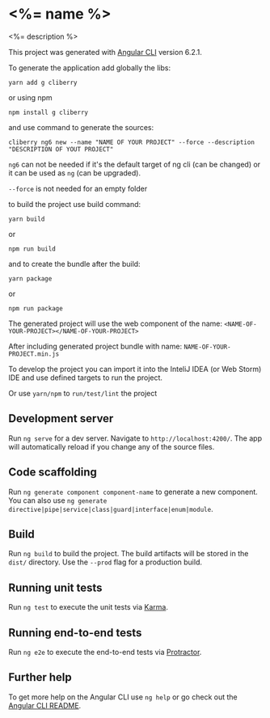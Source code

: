 # <%= name %>

<%= description %>

This project was generated with [Angular CLI](https://github.com/angular/angular-cli) version 6.2.1.

To generate the application add globally the libs:

```
yarn add g cliberry
```

or using npm

```
npm install g cliberry
```

and use command to generate the sources:

```
cliberry ng6 new --name "NAME OF YOUR PROJECT" --force --description "DESCRIPTION OF YOUT PROJECT"
```

`ng6` can not be needed if it's the default target of ng cli 
(can be changed) or it can be used as `ng` (can be upgraded).

`--force` is not needed for an empty folder

to build the project use build command:

```
yarn build
```

or 

```
npm run build
```

and to create the bundle after the build:

```
yarn package
```

or 

```
npm run package
```

The generated project will use the web component of the name: `<NAME-OF-YOUR-PROJECT></NAME-OF-YOUR-PROJECT>`

After including generated project bundle with name: `NAME-OF-YOUR-PROJECT.min.js`

To develop the project you can import it into the InteliJ IDEA (or Web Storm) IDE 
and use defined targets to run the project.

Or use `yarn/npm` to `run/test/lint` the project

## Development server

Run `ng serve` for a dev server. Navigate to `http://localhost:4200/`. The app will automatically reload if you change any of the source files.

## Code scaffolding

Run `ng generate component component-name` to generate a new component. You can also use `ng generate directive|pipe|service|class|guard|interface|enum|module`.

## Build

Run `ng build` to build the project. The build artifacts will be stored in the `dist/` directory. Use the `--prod` flag for a production build.

## Running unit tests

Run `ng test` to execute the unit tests via [Karma](https://karma-runner.github.io).

## Running end-to-end tests

Run `ng e2e` to execute the end-to-end tests via [Protractor](http://www.protractortest.org/).

## Further help

To get more help on the Angular CLI use `ng help` or go check out the [Angular CLI README](https://github.com/angular/angular-cli/blob/master/README.md).
